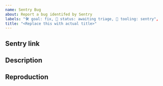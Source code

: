 ```yaml
---
name: Sentry Bug
about: Report a bug identifed by Sentry
labels: "🛠 goal: fix, 🚦 status: awaiting triage, 🐛 tooling: sentry",
title: "<Replace this with actual title>"
---
```


## Sentry link

<!-- The public (aka "share") Sentry issue link. -->

## Description

<!-- Example: We are trying to access property foo of ImportantClass but the instance is null. -->
<!-- Include any additional information you may have, including potential remedies if any come to mind, and the general context of the code (what causes it to run in the app).  -->

<!-- Mention whether this is a known regression, i.e., the feature used to work and now does not.  -->

## Reproduction

<!-- Share the steps to reproduce the issue, if you were able to, OR a note sharing that you tried to reproduce but weren’t able to. -->
